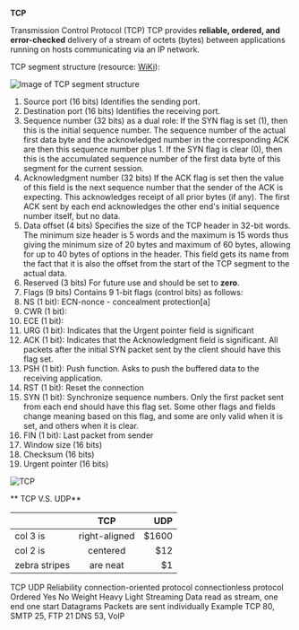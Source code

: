 **TCP**

Transmission Control Protocol (TCP)
TCP provides **reliable, ordered, and error-checked** delivery of a stream of octets (bytes) between applications running on hosts communicating via an IP network.

TCP segment structure (resource: [WiKi](https://en.wikipedia.org/wiki/Transmission_Control_Protocol#TCP_segment_structure)):

![Image of TCP segment structure](https://lh3.googleusercontent.com/proxy/LTeZc-aONTQahvqCRNU0cFu5MTdFEEDxBDCWBBeB9HFkXHZyoEU9KtEufLJ3OHQl7VIbNAMLRPKEVWgZLepl3RYfxmw9m0A8WSTg2xRcRjeBptYfcj0-2iXmXubYSA)
1. Source port (16 bits)
    Identifies the sending port.
2. Destination port (16 bits)
    Identifies the receiving port.
3. Sequence number (32 bits)
    as a dual role:
        If the SYN flag is set (1), then this is the initial sequence number. The sequence number of the actual first data byte and the acknowledged number in the corresponding ACK are then this sequence number plus 1.
        If the SYN flag is clear (0), then this is the accumulated sequence number of the first data byte of this segment for the current session.
4. Acknowledgment number (32 bits)
    If the ACK flag is set then the value of this field is the next sequence number that the sender of the ACK is expecting. This acknowledges receipt of all prior bytes (if any). The first ACK sent by each end acknowledges the other end's initial sequence number itself, but no data.
5. Data offset (4 bits)
    Specifies the size of the TCP header in 32-bit words. The minimum size header is 5 words and the maximum is 15 words thus giving the minimum size of 20 bytes and maximum of 60 bytes, allowing for up to 40 bytes of options in the header. This field gets its name from the fact that it is also the offset from the start of the TCP segment to the actual data.
6. Reserved (3 bits)
    For future use and should be set to **zero**.
7. Flags (9 bits)
    Contains 9 1-bit flags (control bits) as follows:
8. NS (1 bit): ECN-nonce - concealment protection[a]
9. CWR (1 bit): 
10. ECE (1 bit): 
11. URG (1 bit): Indicates that the Urgent pointer field is significant
12. ACK (1 bit): Indicates that the Acknowledgment field is significant. All packets after the initial SYN packet sent by the client should have this flag set.
13. PSH (1 bit): Push function. Asks to push the buffered data to the receiving application.
14. RST (1 bit): Reset the connection
15. SYN (1 bit): Synchronize sequence numbers. Only the first packet sent from each end should have this flag set. Some other flags and fields change meaning based on this flag, and some are only valid when it is set, and others when it is clear.
16. FIN (1 bit): Last packet from sender
17. Window size (16 bits)
18. Checksum (16 bits)
19. Urgent pointer (16 bits)

![TCP](https://docs.oracle.com/cd/E18752_01/html/816-4554/figures/ipov.fig88.png)

** TCP V.S. UDP**

|               | TCP           | UDP   |
| ------------- |:-------------:| -----:|
| col 3 is      | right-aligned | $1600 |
| col 2 is      | centered      |   $12 |
| zebra stripes | are neat      |    $1 |


TCP
UDP
Reliability
connection-oriented protocol
connectionless protocol
Ordered
Yes
No
Weight
Heavy
Light
Streaming
Data read as stream, one end one start
Datagrams Packets are sent individually
Example
TCP 80, SMTP 25, FTP 21
DNS 53, VoIP

